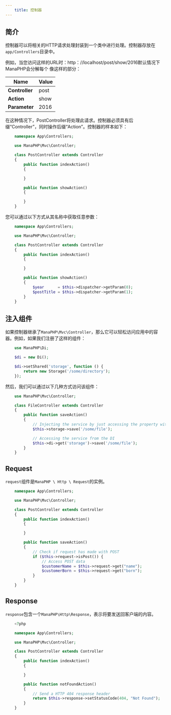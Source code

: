 ```yaml
---
    title: 控制器
---
```


## 简介

控制器可以将相关的HTTP请求处理封装到一个类中进行处理。控制器存放在`app/Controllers`目录中。

例如，当您访问这样的URL时：http：//localhost/post/show/2016默认情况下ManaPHP会分解每个
像这样的部分：

|Name                   |Value           |
|-----------------------|:---------------|
| **Controller**        | post           |
| **Action**            | show           |
| **Parameter**         | 2016           |

在这种情况下，PostController将处理此请求。控制器必须具有后缀“Controller”，同时操作后缀“Action”。控制器的样本如下：

```php
    namespace App\Controllers;

    use ManaPHP\Mvc\Controller;

    class PostController extends Controller
    {
        public function indexAction()
        {

        }

        public function showAction()
        {

        }
    }
```

您可以通过以下方式从其名称中获取任意参数：
```php
    namespace App\Controllers;

    use ManaPHP\Mvc\Controller;

    class PostController extends Controller
    {
        public function indexAction()
        {

        }

        public function showAction()
        {
            $year      = $this->dispatcher->getParam(0);
            $postTitle = $this->dispatcher->getParam(1);
        }
    }
```

## 注入组件

如果控制器继承了`ManaPHP\Mvc\Controller`，那么它可以轻松访问应用中的容器。例如，如果我们注册了这样的组件：

```php
    use ManaPHP\Di;

    $di = new Di();

    $di->setShared('storage', function () {
        return new Storage('/some/directory');
    });
```
然后，我们可以通过以下几种方式访问​​该组件：

```php
    use ManaPHP\Mvc\Controller;

    class FileController extends Controller
    {
        public function saveAction()
        {
            // Injecting the service by just accessing the property with the same name
            $this->storage->save('/some/file');

            // Accessing the service from the DI
            $this->di->get('storage')->save('/some/file');
        }
    }
```

## Request

`request`组件是`ManaPHP \ Http \ Request`的实例。

```php
    namespace App\Controllers;

    use ManaPHP\Mvc\Controller;

    class PostController extends Controller
    {
        public function indexAction()
        {

        }

        public function saveAction()
        {
            // Check if request has made with POST
            if ($this->request->isPost()) {
                // Access POST data
                $customerName = $this->request->get("name");
                $customerBorn = $this->request->get("born");
            }
        }
    }
```

## Response

`response`包含一个`ManaPHP\Http\Response`，表示将要发送回客户端的内容。

```php
    <?php

    namespace App\Controllers;

    use ManaPHP\Mvc\Controller;

    class PostController extends Controller
    {
        public function indexAction()
        {

        }

        public function notFoundAction()
        {
            // Send a HTTP 404 response header
            return $this->response->setStatusCode(404, "Not Found");
        }
    }
```

[DRY]: https://en.wikipedia.org/wiki/Don%27t_repeat_yourself
